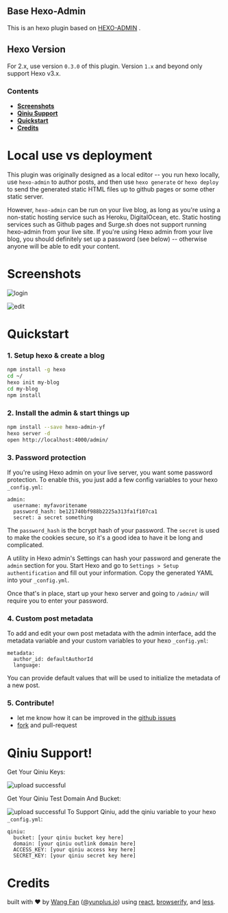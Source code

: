 ## Base Hexo-Admin

This is an hexo plugin based on [HEXO-ADMIN](https://github.com/jaredly/hexo-admin) .

## Hexo Version

For 2.x, use version `0.3.0` of this plugin. Version `1.x` and beyond only
support Hexo v3.x.

### Contents
- [**Screenshots**](#screenshots)
- [**Qiniu Support**](#qiniu)
- [**Quickstart**](#quickstart)
- [**Credits**](#credits)

# Local use vs deployment
This plugin was originally designed as a local editor -- you run hexo locally, use `hexo-admin` to author posts, and then use `hexo generate` or `hexo deploy` to send the generated static HTML files up to github pages or some other static server.

However, `hexo-admin` can be run on your live blog, as long as you're using a non-static hosting service such as Heroku, DigitalOcean, etc. Static hosting services such as Github pages and Surge.sh does not support running hexo-admin from your live site.
If you're using Hexo admin from your live blog, you should definitely set up a password (see below) -- otherwise anyone will be able to edit your content.

# Screenshots

![login](http://olk3bzfd5.bkt.clouddn.com/pasted-1487403495592.png)

![edit](http://olk3bzfd5.bkt.clouddn.com/pasted-1487403530943.png)

# Quickstart
### 1. Setup hexo & create a blog
```sh
npm install -g hexo
cd ~/
hexo init my-blog
cd my-blog
npm install
```
### 2. Install the admin & start things up
```sh
npm install --save hexo-admin-yf
hexo server -d
open http://localhost:4000/admin/
```

### 3. Password protection
If you're using Hexo admin on your live server, you want some password
protection. To enable this, you just add a few config variables to your hexo
`_config.yml`:

```
admin:
  username: myfavoritename
  password_hash: be121740bf988b2225a313fa1f107ca1
  secret: a secret something
```

The `password_hash` is the bcrypt hash of your password. The `secret` is used
to make the cookies secure, so it's a good idea to have it be long and
complicated.

A utility in Hexo admin's Settings can hash your password and generate the `admin`
section for you. Start Hexo and go to `Settings > Setup authentification`
and fill out your information. Copy the generated YAML into your `_config.yml`.

Once that's in place, start up your hexo server and going to `/admin/` will
require you to enter your password.

### 4. Custom post metadata
To add and edit your own post metadata with the admin interface, add the
metadata variable and your custom variables to your hexo `_config.yml`:
```
metadata:
  author_id: defaultAuthorId
  language:
```
You can provide default values that will be used to initialize the metadata
of a new post.

### 5. Contribute!
- let me know how it can be improved in the [github
  issues](https://github.com/yfsoftcom/hexo-admin-yf/issues)
- [fork](https://github.com/yfsoftcom/hexo-admin-yf) and pull-request

# Qiniu Support!

Get Your Qiniu Keys:

![upload successful](http://olk3bzfd5.bkt.clouddn.com/pasted-1487403384624.png)

Get Your Qiniu Test Domain And Bucket:

![upload successful](http://olk3bzfd5.bkt.clouddn.com/pasted-1487403438509.png)
To Support Qiniu, add the qiniu variable to your hexo
`_config.yml`:
```
qiniu:
  bucket: [your qiniu bucket key here]
  domain: [your qiniu outlink domain here]
  ACCESS_KEY: [your qiniu access key here]
  SECRET_KEY: [your qiniu secret key here]
```

# Credits

built with ❤ by [Wang Fan](http://blog.yfsoft.biz)
([@yunplus.io](http://blog.yunplus.io)) using
[react](http://facebook.github.io/react), [browserify](
http://browserify.org), and [less](http://lesscss.org).
